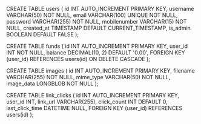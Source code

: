 CREATE TABLE users (
    id INT AUTO_INCREMENT PRIMARY KEY,
    username VARCHAR(50) NOT NULL,
    email VARCHAR(100) UNIQUE NOT NULL,
    password VARCHAR(255) NOT NULL,
    mobilenumber VARCHAR(15) NOT NULL,
    created_at TIMESTAMP DEFAULT CURRENT_TIMESTAMP,
    is_admin BOOLEAN DEFAULT FALSE );


CREATE TABLE funds (
    id INT AUTO_INCREMENT PRIMARY KEY,
    user_id INT NOT NULL,
    balance DECIMAL(10, 2) DEFAULT '0.00',
    FOREIGN KEY (user_id) REFERENCES users(id) ON DELETE CASCADE
);


CREATE TABLE images (
    id INT AUTO_INCREMENT PRIMARY KEY,
    filename VARCHAR(255) NOT NULL,
    mime_type VARCHAR(50) NOT NULL,
    image_data LONGBLOB NOT NULL
);


CREATE TABLE link_clicks (
    id INT AUTO_INCREMENT PRIMARY KEY,
    user_id INT,
    link_url VARCHAR(255),
    click_count INT DEFAULT 0,
    last_click_time DATETIME NULL,
    FOREIGN KEY (user_id) REFERENCES users(id)
);

